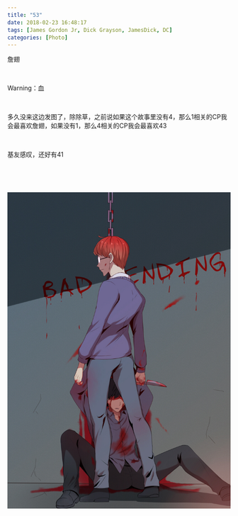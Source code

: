 ```yaml
---
title: "53"
date: 2018-02-23 16:48:17
tags: [James Gordon Jr, Dick Grayson, JamesDick, DC]
categories: [Photo]
---
```


<p>詹翅</p> 
<br /> 
<p>Warning：血<br /></p> 
<br /> 
<p>多久没来这边发图了，除除草，之前说如果这个故事里没有4，那么1相关的CP我会最喜欢詹翅，如果没有1，那么4相关的CP我会最喜欢43</p> 
<br /> 
<p>基友感叹，还好有41</p> 
<br /> 
<p><br /></p>

![](https://raw.githubusercontent.com/alicewish/meowchain247/master/img_cVZNdzJtQk9JV2VwdUhvaE13UklSSk9lcTlvZHpDdzE3Y2kvakkrTEs1dWptVnY2ZDRGcWlRPT0.jpg)